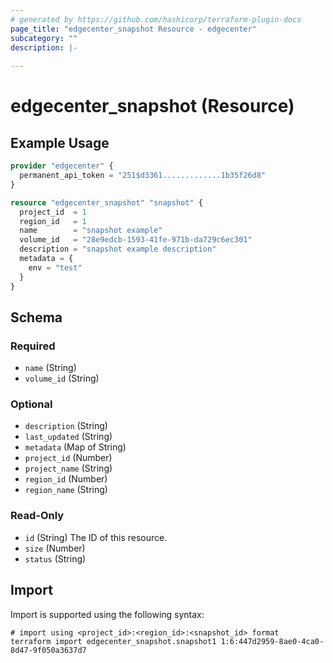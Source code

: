 ```yaml
---
# generated by https://github.com/hashicorp/terraform-plugin-docs
page_title: "edgecenter_snapshot Resource - edgecenter"
subcategory: ""
description: |-
  
---
```


# edgecenter_snapshot (Resource)



## Example Usage

```terraform
provider "edgecenter" {
  permanent_api_token = "251$d3361.............1b35f26d8"
}

resource "edgecenter_snapshot" "snapshot" {
  project_id  = 1
  region_id   = 1
  name        = "snapshot example"
  volume_id   = "28e9edcb-1593-41fe-971b-da729c6ec301"
  description = "snapshot example description"
  metadata = {
    env = "test"
  }
}
```

<!-- schema generated by tfplugindocs -->
## Schema

### Required

- `name` (String)
- `volume_id` (String)

### Optional

- `description` (String)
- `last_updated` (String)
- `metadata` (Map of String)
- `project_id` (Number)
- `project_name` (String)
- `region_id` (Number)
- `region_name` (String)

### Read-Only

- `id` (String) The ID of this resource.
- `size` (Number)
- `status` (String)

## Import

Import is supported using the following syntax:

```shell
# import using <project_id>:<region_id>:<snapshot_id> format
terraform import edgecenter_snapshot.snapshot1 1:6:447d2959-8ae0-4ca0-8d47-9f050a3637d7
```
